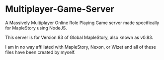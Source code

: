 Multiplayer-Game-Server
=======================

A Massively Multiplayer Online Role Playing Game server made specifically for MapleStory using NodeJS.

This server is for Version 83 of Global MapleStory, also known as v0.83.

I am in no way affiliated with MapleStory, Nexon, or Wizet and all of these files have been created by myself.

